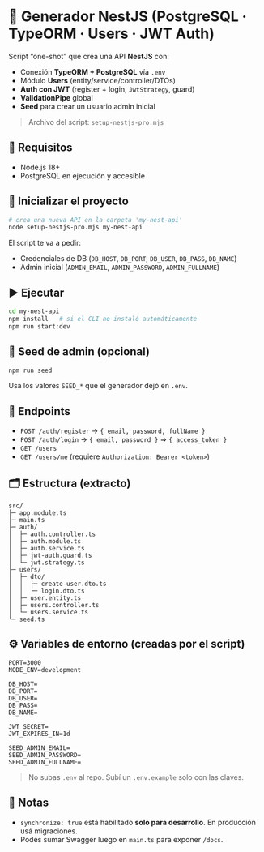 # 🚀 Generador NestJS (PostgreSQL · TypeORM · Users · JWT Auth)

Script “one-shot” que crea una API **NestJS** con:
- Conexión **TypeORM + PostgreSQL** vía `.env`
- Módulo **Users** (entity/service/controller/DTOs)
- **Auth con JWT** (register + login, `JwtStrategy`, guard)
- **ValidationPipe** global
- **Seed** para crear un usuario admin inicial

> Archivo del script: `setup-nestjs-pro.mjs`

## 🧰 Requisitos
- Node.js 18+
- PostgreSQL en ejecución y accesible

## 🏁 Inicializar el proyecto
```bash
# crea una nueva API en la carpeta 'my-nest-api'
node setup-nestjs-pro.mjs my-nest-api
```

El script te va a pedir:
- Credenciales de DB (`DB_HOST`, `DB_PORT`, `DB_USER`, `DB_PASS`, `DB_NAME`)
- Admin inicial (`ADMIN_EMAIL`, `ADMIN_PASSWORD`, `ADMIN_FULLNAME`)

## ▶️ Ejecutar
```bash
cd my-nest-api
npm install   # si el CLI no instaló automáticamente
npm run start:dev
```

## 🌱 Seed de admin (opcional)
```bash
npm run seed
```
Usa los valores `SEED_*` que el generador dejó en `.env`.

## 🔐 Endpoints
- `POST /auth/register` → `{ email, password, fullName }`
- `POST /auth/login` → `{ email, password }` ⇒ `{ access_token }`
- `GET /users`
- `GET /users/me` (requiere `Authorization: Bearer <token>`)

## 🗂 Estructura (extracto)
```
src/
├─ app.module.ts
├─ main.ts
├─ auth/
│  ├─ auth.controller.ts
│  ├─ auth.module.ts
│  ├─ auth.service.ts
│  ├─ jwt-auth.guard.ts
│  └─ jwt.strategy.ts
├─ users/
│  ├─ dto/
│  │  ├─ create-user.dto.ts
│  │  └─ login.dto.ts
│  ├─ user.entity.ts
│  ├─ users.controller.ts
│  └─ users.service.ts
└─ seed.ts
```

## ⚙️ Variables de entorno (creadas por el script)
```dotenv
PORT=3000
NODE_ENV=development

DB_HOST=
DB_PORT=
DB_USER=
DB_PASS=
DB_NAME=

JWT_SECRET=
JWT_EXPIRES_IN=1d

SEED_ADMIN_EMAIL=
SEED_ADMIN_PASSWORD=
SEED_ADMIN_FULLNAME=
```

> No subas `.env` al repo. Subí un `.env.example` solo con las claves.

## 🧪 Notas
- `synchronize: true` está habilitado **solo para desarrollo**. En producción usá migraciones.
- Podés sumar Swagger luego en `main.ts` para exponer `/docs`.
